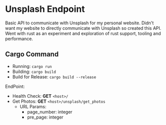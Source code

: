 # Unsplash Endpoint

Basic API to communicate with Unsplash for my personal website. Didn't want my website to directly communicate with Unsplash so created this API. Went with rust as an experiment and exploration of rust support, tooling and performance.

## Cargo Command
- Running: `cargo run`
- Building: `cargo build`
- Build for Release: `cargo build --release`

EndPoint:
- Health Check: **GET** `<host>/`
- Get Photos: **GET** `<host>/unsplash/get_photos`
  - URL Params:
      - page_number: integer
      - pre_page: integer
